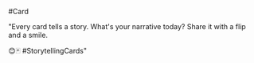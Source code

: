#Card 

"Every card tells a story. What's your narrative today? Share it with a flip and a smile. 

😊🃏 #StorytellingCards"